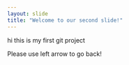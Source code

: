 ```yaml
---
layout: slide
title: "Welcome to our second slide!"
---
```


hi this is my first git project

Please use left arrow to go back!
